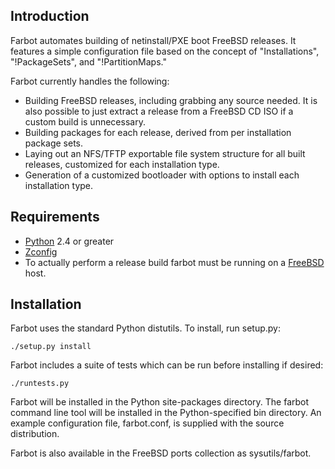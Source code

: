 ## Introduction

Farbot automates building of netinstall/PXE boot FreeBSD releases. It features a simple
configuration file based on the concept of "Installations", "!PackageSets", and "!PartitionMaps."

Farbot currently handles the following:

  * Building FreeBSD releases, including grabbing any source needed. It is also possible to just
    extract a release from a FreeBSD CD ISO if a custom build is unnecessary.
  * Building packages for each release, derived from per installation package sets.
  * Laying out an NFS/TFTP exportable file system structure for all built releases, customized
    for each installation type.
  * Generation of a customized bootloader with options to install each installation type.

## Requirements
  * [Python](http://www.python.org) 2.4 or greater
  * [Zconfig](http://www.zope.org/Members/fdrake/zconfig/)
  * To actually perform a release build farbot must be running on a
    [FreeBSD](http://www.freebsd.org) host.


## Installation
Farbot uses the standard Python distutils. To install, run setup.py:

```
./setup.py install
```

Farbot includes a suite of tests which can be run before installing if desired:

```
./runtests.py
```

Farbot will be installed in the Python site-packages directory. The farbot command line tool will
be installed in the Python-specified bin directory. An example configuration file, farbot.conf, is
supplied with the source distribution.

Farbot is also available in the FreeBSD ports collection as sysutils/farbot.
